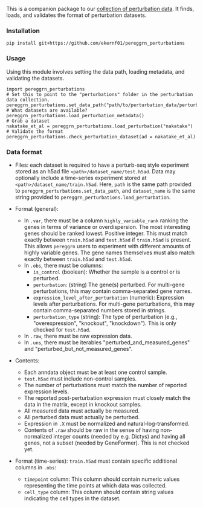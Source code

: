 This is a companion package to our [collection of perturbation data](https://github.com/ekernf01/perturbation_data). It finds, loads, and validates the format of perturbation datasets.

### Installation
    
    pip install git+https://github.com/ekernf01/pereggrn_perturbations

### Usage

Using this module involves setting the data path, loading metadata, and validating the datasets.

```
import pereggrn_perturbations
# Set this to point to the "perturbations" folder in the perturbation data collection. 
pereggrn_perturbations.set_data_path("path/to/perturbation_data/perturbations")
# What datasets are available?
pereggrn_perturbations.load_perturbation_metadata()
# Grab a dataset
nakatake_et_al = pereggrn_perturbations.load_perturbation("nakatake") 
# Validate the format
pereggrn_perturbations.check_perturbation_dataset(ad = nakatake_et_al)
```

### Data format

- Files: each dataset is required to have a perturb-seq style experiment stored as an h5ad file `<path>/dataset_name/test.h5ad`. Data may optionally include a time-series experiment stored at `<path>/dataset_name/train.h5ad`. Here, `path` is the same path provided to `pereggrn_perturbations.set_data_path`, and `dataset_name` is the same string provided to `pereggrn_perturbations.load_perturbation`.
- Format (general):
    - In `.var`, there must be a column `highly_variable_rank` ranking the genes in terms of variance or overdispersion. The most interesting genes should be ranked lowest. Positive integer. This must match exactly between `train.h5ad` and `test.h5ad` if `train.h5ad` is present. This allows `pereggrn` users to experiment with different amounts of highly variable genes. The gene names themselves must also match exactly between `train.h5ad` and `test.h5ad`.
    - In `.obs`, there must be columns:
        - `is_control` (boolean): Whether the sample is a control or is perturbed.
        - `perturbation`: (string) The gene(s) perturbed. For multi-gene perturbations, this may contain comma-separated gene names.
        - `expression_level_after_perturbation` (numeric): Expression levels after perturbations. For multi-gene perturbations, this may contain comma-separated numbers stored in strings.
        - `perturbation_type` (string): The type of perturbation (e.g., "overexpression", "knockout", "knockdown"). This is only checked for `test.h5ad`.
    - In `.raw`, there must be raw expression data. 
    - In `.uns`, there must be iterables "perturbed_and_measured_genes" and "perturbed_but_not_measured_genes".

- Contents:
    - Each anndata object must be at least one control sample.
    - `test.h5ad` must include non-control samples.
    - The number of perturbations must match the number of reported expression levels.
    - The reported post-perturbation expression must closely match the data in the matrix, except in knockout samples.
    - All measured data must actually be measured.
    - All perturbed data must actually be perturbed.
    - Expression in `.X` must be normalized and natural-log-transformed.
    - Contents of `.raw` should be raw in the sense of having non-normalized integer counts (needed by e.g. Dictys) and having all genes, not a subset (needed by GeneFormer). This is not checked yet.

- Format (time-series): `train.h5ad` must contain specific additional columns in `.obs`:
    - `timepoint` column: This column should contain numeric values representing the time points at which data was collected.
    - `cell_type` column: This column should contain string values indicating the cell types in the dataset.
